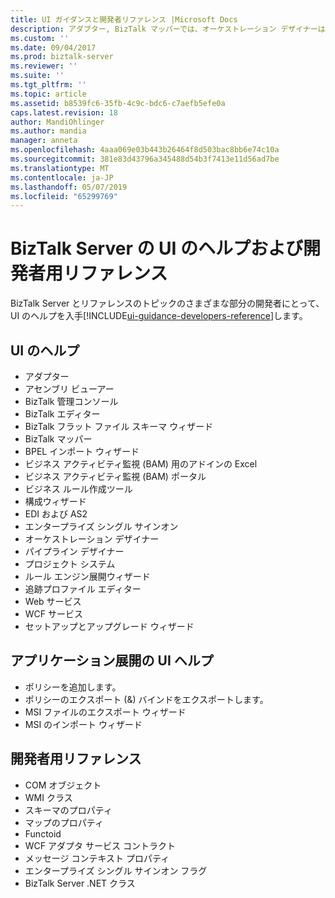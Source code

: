 ```yaml
---
title: UI ガイダンスと開発者リファレンス |Microsoft Docs
description: アダプター, BizTalk マッパーでは、オーケストレーション デザイナーは、ルール エンジン展開ウィザード、Web サービス公開ウィザードと BizTalk Server で複数のユーザー インターフェイス (UI) ヘルプ
ms.custom: ''
ms.date: 09/04/2017
ms.prod: biztalk-server
ms.reviewer: ''
ms.suite: ''
ms.tgt_pltfrm: ''
ms.topic: article
ms.assetid: b8539fc6-35fb-4c9c-bdc6-c7aefb5efe0a
caps.latest.revision: 18
author: MandiOhlinger
ms.author: mandia
manager: anneta
ms.openlocfilehash: 4aaa069e03b443b26464f8d503bac8bb6e74c10a
ms.sourcegitcommit: 381e83d43796a345488d54b3f7413e11d56ad7be
ms.translationtype: MT
ms.contentlocale: ja-JP
ms.lasthandoff: 05/07/2019
ms.locfileid: "65299769"
---
```

# <a name="biztalk-server-ui-help--developers-reference"></a>BizTalk Server の UI のヘルプおよび開発者用リファレンス

BizTalk Server とリファレンスのトピックのさまざまな部分の開発者にとって、UI のヘルプを入手[!INCLUDE[ui-guidance-developers-reference](../includes/ui-guidance-developers-reference.md)]します。 

## <a name="ui-help"></a>UI のヘルプ

* アダプター
* アセンブリ ビューアー
* BizTalk 管理コンソール
* BizTalk エディター
* BizTalk フラット ファイル スキーマ ウィザード
* BizTalk マッパー
* BPEL インポート ウィザード
* ビジネス アクティビティ監視 (BAM) 用のアドインの Excel
* ビジネス アクティビティ監視 (BAM) ポータル
* ビジネス ルール作成ツール
* 構成ウィザード
* EDI および AS2
* エンタープライズ シングル サインオン
* オーケストレーション デザイナー
* パイプライン デザイナー
* プロジェクト システム
* ルール エンジン展開ウィザード
* 追跡プロファイル エディター
* Web サービス
* WCF サービス
* セットアップとアップグレード ウィザード

## <a name="application-deployment-ui-help"></a>アプリケーション展開の UI ヘルプ

* ポリシーを追加します。
* ポリシーのエクスポート (&) バインドをエクスポートします。
* MSI ファイルのエクスポート ウィザード
* MSI のインポート ウィザード


## <a name="developers-reference"></a>開発者用リファレンス
  
* COM オブジェクト
* WMI クラス
* スキーマのプロパティ
* マップのプロパティ
* Functoid
* WCF アダプタ サービス コントラクト 
* メッセージ コンテキスト プロパティ
* エンタープライズ シングル サインオン フラグ
* BizTalk Server .NET クラス